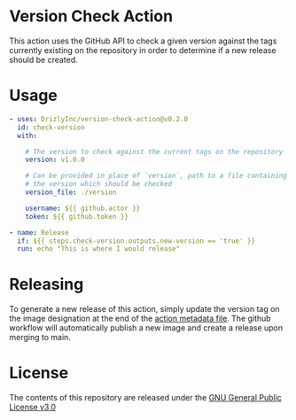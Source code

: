 # Version Check Action

This action uses the GitHub API to check a given version against the tags currently existing on the repository in
order to determine if a new release should be created.

# Usage

```yaml
- uses: DrizlyInc/version-check-action@v0.2.0
  id: check-version
  with:

    # The version to check against the current tags on the repository
    version: v1.0.0

    # Can be provided in place of `version`, path to a file containing
    # the version which should be checked
    version_file: ./version

    username: ${{ github.actor }}
    token: ${{ github.token }}

- name: Release
  if: ${{ steps.check-version.outputs.new-version == 'true' }}
  run: echo "This is where I would release"
```

# Releasing

To generate a new release of this action, simply update the version tag on the image designation at the end of the [action metadata file](./action.yml). The github workflow will automatically publish a new image and create a release upon merging to main.

# License

The contents of this repository are released under the [GNU General Public License v3.0](LICENSE)
